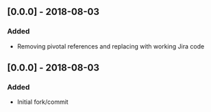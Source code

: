 
## [0.0.0] - 2018-08-03
### Added
- Removing pivotal references and replacing with working Jira code

## [0.0.0] - 2018-08-03
### Added
- Initial fork/commit
